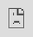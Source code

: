 ```yaml
---
layout: default
title: CSVP
nav_order: 6
has_children: true
has_toc: true # toc stands for table of content
---
```

![Image]({{ site.baseurl }}/assets/csvp/logo.png)

**Made by TheConversation**

Colloquy's Skyrim Vanilla Plus is a modlist based on the visuals offered by 'Next Generation Visual Overhaul' from Biggie_Boss.  This is my take on his baseline, it is not a one-to-one baseline as there were quite a few things changed visually to my personal tastes. This list will require a fresh install of Skyrim: Anniversary Edition, and Wabbajack Installer (Please see the Read Me for Spec Recommendations and Space Requirements). It is intended as a packaged Vanilla Plus experience that can be played immediately with minimal effort.

## Showcase
<div class="youtube-container">
  <iframe style="position: absolute; top: 0; left: 0; width: 100%; height: 100%;" 
    src="https://www.youtube.com/embed/asuwknZghMU" 
    title="YouTube video player" 
    frameborder="0" 
    allow="accelerometer; autoplay; clipboard-write; encrypted-media; gyroscope; picture-in-picture; web-share" 
    referrerpolicy="strict-origin-when-cross-origin" 
    allowfullscreen>
  </iframe>
</div>

## About the List

A true homebrewed Vanilla Experience - It was important to me that this list feels like something anyone can make. I did away with many of the included systems/requirements of NGVO (removed Creation Kit, no BodySlide Studio, etc) to streamline everything. This is a double edged sword, as it makes customizing the list easier in some ways but harder in others. This list has been divided and sorted into comprehensive Separators that will work seamlessly with any additions/subtractions you wish to make.  Be sure to look over any Flagged Notes on mods while customizing as they will help in knowing what needs reinstalling/patching when you make changes.

I am a proud Vanilla Apologist, so the only goal for this list was a fresh coat of paint - I have added no custom followers, no new lands, and no sweeping changes to systems like World Scaling. I opted to enhance what was present; Fight through a grueling Civil War with choices and consequences, see overtime how the people of Skyrim adapt and rebuild, and choose new paths in quests that wont compromise the Dragonborn YOU want to be. Gain experience through exploration and questing, see your strength grow with a configured XP Curve, and hone your prowess on a custom difficulty scale. Thousands of options for customization, hundreds of new spells/weapons/armor, smarter Fauna & NPCs, a more tactile world and more are waiting.

Enjoy the bleeding edge of Skyrim Modded Visuals with gameplay that makes you nostalgic and new additions that feel natural and integrated, all in a package that was made to be used with as little hassle as possible. CSVP is my personal modlist that I decided to share so everyone can have that 2011 feeling again without ANY labouring away in MO2 or even MCMs.

### Disclaimer from Modlist Author

Please keep in mind that I am not a Mod Author, nor a Modding Expert. This list being a fork of NGVO really means that Biggie_Boss did all the bodywork while I just slapped some bumper stickers on, and I still made mistakes in the process! Our Discord is the hub for all things CSVP, I would love to have you join! I'm always open to hearing suggestions/additions you made to your personal list that could be thrown in here!

## For support visit
[The Bungalo Discord](https://discord.gg/bungalo){: .btn }
